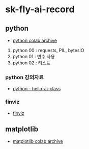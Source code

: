 # sk-fly-ai-record

## python
- [python colab archive](https://github.com/rimgosu/Obsidian-Vault/tree/master/%5Bsk-fly-ai%5D/python)
1. python 00 : requests, PIL, bytesIO
2. python 01 : 변수 사용
3. python 02 : 리스트 


### python 강의자료
- [python - hello-ai-class](https://onedrive.live.com/redir?resid=E04DC3BEC3161F8B%21443813&authkey=%21AKnTCh0F5UEh-og&page=View&wd=target%28Class%20Room.one%7C50f7877f-d674-46e1-a7e2-25db0cd73579%2F01.%20%ED%8C%8C%EC%9D%B4%EC%8D%AC%EC%9D%98%20%EA%B8%B0%EC%B4%88%EC%99%80%20%EA%B0%9C%EB%B0%9C%ED%99%98%EA%B2%BD%7C8d4f6d07-7f87-7645-a68e-df74c6b2366a%2F%29&wdorigin=NavigationUrl)

### finviz
- [finviz](https://finviz.com/)

## matplotlib
- [matplotlib colab archive](https://github.com/rimgosu/Obsidian-Vault/tree/master/%5Bsk-fly-ai%5D/data%20analysis)
